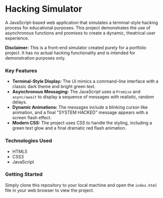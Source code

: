 # Hacking Simulator

A JavaScript-based web application that simulates a terminal-style hacking process for educational purposes. This project demonstrates the use of asynchronous functions and promises to create a dynamic, theatrical user experience.

**Disclaimer:** This is a front-end simulator created purely for a portfolio project. It has no actual hacking functionality and is intended for demonstration purposes only.

### Key Features

* **Terminal-Style Display:** The UI mimics a command-line interface with a classic dark theme and bright green text.
* **Asynchronous Messaging:** The JavaScript uses a `Promise` and `async/await` to display a sequence of messages with realistic, random delays.
* **Dynamic Animations:** The messages include a blinking cursor-like animation, and a final "SYSTEM HACKED" message appears with a screen flash effect.
* **Modern CSS:** The project uses CSS to handle the styling, including a green text glow and a final dramatic red flash animation.

### Technologies Used

* HTML5
* CSS3
* JavaScript

### Getting Started

Simply clone this repository to your local machine and open the `index.html` file in your web browser to view the project.
